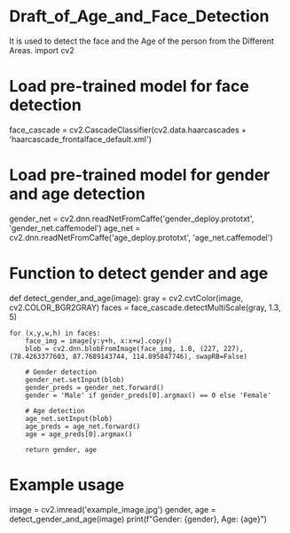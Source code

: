 # Draft_of_Age_and_Face_Detection
It is used to detect the face and the Age of the person from the Different Areas.
import cv2

# Load pre-trained model for face detection
face_cascade = cv2.CascadeClassifier(cv2.data.haarcascades + 'haarcascade_frontalface_default.xml')

# Load pre-trained model for gender and age detection
gender_net = cv2.dnn.readNetFromCaffe('gender_deploy.prototxt', 'gender_net.caffemodel')
age_net = cv2.dnn.readNetFromCaffe('age_deploy.prototxt', 'age_net.caffemodel')

# Function to detect gender and age
def detect_gender_and_age(image):
    gray = cv2.cvtColor(image, cv2.COLOR_BGR2GRAY)
    faces = face_cascade.detectMultiScale(gray, 1.3, 5)
    
    for (x,y,w,h) in faces:
        face_img = image[y:y+h, x:x+w].copy()
        blob = cv2.dnn.blobFromImage(face_img, 1.0, (227, 227), (78.4263377603, 87.7689143744, 114.895847746), swapRB=False)
        
        # Gender detection
        gender_net.setInput(blob)
        gender_preds = gender_net.forward()
        gender = 'Male' if gender_preds[0].argmax() == 0 else 'Female'
        
        # Age detection
        age_net.setInput(blob)
        age_preds = age_net.forward()
        age = age_preds[0].argmax()
        
        return gender, age

# Example usage
image = cv2.imread('example_image.jpg')
gender, age = detect_gender_and_age(image)
print(f"Gender: {gender}, Age: {age}")
